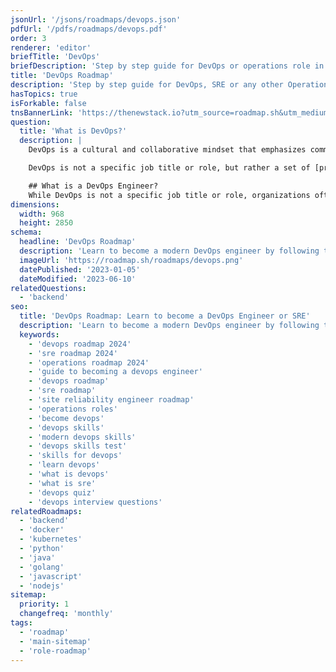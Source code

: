 ```yaml
---
jsonUrl: '/jsons/roadmaps/devops.json'
pdfUrl: '/pdfs/roadmaps/devops.pdf'
order: 3
renderer: 'editor'
briefTitle: 'DevOps'
briefDescription: 'Step by step guide for DevOps or operations role in 2024'
title: 'DevOps Roadmap'
description: 'Step by step guide for DevOps, SRE or any other Operations Role in 2024'
hasTopics: true
isForkable: false
tnsBannerLink: 'https://thenewstack.io?utm_source=roadmap.sh&utm_medium=Referral&utm_campaign=Alert'
question:
  title: 'What is DevOps?'
  description: |
    DevOps is a cultural and collaborative mindset that emphasizes communication, collaboration, integration, and [automation](https://roadmap.sh/devops/automation) between development and operations teams in order to achieve faster and more reliable software delivery.

    DevOps is not a specific job title or role, but rather a set of [principles and practices](https://roadmap.sh/devops/principles) that can be applied across a variety of roles in software development and IT operations. Anyone involved in the software development and delivery process can adopt a DevOps mindset and apply DevOps practices in their work, including developers, testers, operations engineers, product managers, and others.

    ## What is a DevOps Engineer?
    While DevOps is not a specific job title or role, organizations often hire for a "DevOps Engineer" role. A [DevOps Engineer](https://roadmap.sh/devops/devops-engineer) is a software engineer who specializes in the practices and [tools](https://roadmap.sh/devops/tools) that enable the continuous delivery of software. DevOps Engineers are responsible for the design and implementation of applications, software, and services for their organization, and they work closely with developers, testers, and operations staff to oversee the code releases.
dimensions:
  width: 968
  height: 2850
schema:
  headline: 'DevOps Roadmap'
  description: 'Learn to become a modern DevOps engineer by following the steps, skills, resources and guides listed in our community-driven roadmap.'
  imageUrl: 'https://roadmap.sh/roadmaps/devops.png'
  datePublished: '2023-01-05'
  dateModified: '2023-06-10'
relatedQuestions:
  - 'backend'
seo:
  title: 'DevOps Roadmap: Learn to become a DevOps Engineer or SRE'
  description: 'Learn to become a modern DevOps engineer by following the steps, skills, resources and guides listed in our community-driven roadmap.'
  keywords:
    - 'devops roadmap 2024'
    - 'sre roadmap 2024'
    - 'operations roadmap 2024'
    - 'guide to becoming a devops engineer'
    - 'devops roadmap'
    - 'sre roadmap'
    - 'site reliability engineer roadmap'
    - 'operations roles'
    - 'become devops'
    - 'devops skills'
    - 'modern devops skills'
    - 'devops skills test'
    - 'skills for devops'
    - 'learn devops'
    - 'what is devops'
    - 'what is sre'
    - 'devops quiz'
    - 'devops interview questions'
relatedRoadmaps:
  - 'backend'
  - 'docker'
  - 'kubernetes'
  - 'python'
  - 'java'
  - 'golang'
  - 'javascript'
  - 'nodejs'
sitemap:
  priority: 1
  changefreq: 'monthly'
tags:
  - 'roadmap'
  - 'main-sitemap'
  - 'role-roadmap'
---
```

